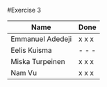 #Exercise 3

| Name             | Done  |
|------------------| ------|
| Emmanuel Adedeji | x x x |
| Eelis Kuisma     | - - - |
| Miska Turpeinen  | x x x |
| Nam Vu           | x x x |

